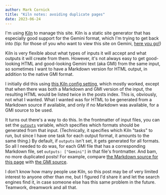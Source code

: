 ```yaml
---
author: Mark Cornick
title: "Kiln notes: avoiding duplicate pages"
date: 2023-06-24
---
```

I'm using [Kiln](https://git.sr.ht/~adnano/kiln) to manage this site. Kiln is a static site generator that has especially good support for the Gemini format, which I'm trying to get back into (tip: for those of you who want to view this site on Gemini, [here you go!](gemini://mcornick.com/))

Kiln is very flexible about what types of inputs it will accept and what outputs it will create from them. However, it's not always easy to get good-looking HTML and good-looking Gemini text (aka GMI) from the same input, so sometimes I want to have a Markdown version for HTML output, in addition to the native GMI format.

I initially did this using [this Kiln config setting](https://git.sr.ht/~mcornick/mcornick.srht.site/tree/main/item/config.toml#L20), which mostly worked, except that when there was both a Markdown and GMI version of the input, the resulting HTML would be listed twice in the posts index. This is, obviously, not what I wanted. What I wanted was for HTML to be generated from a Markdown source if available, and only if no Markdown was available, for a GMI source to be used.

It turns out there's a way to do this. In the frontmatter of input files, you can set the [`outputs`](https://git.sr.ht/~adnano/kiln/tree/master/item/docs/kiln.1.scd#L119) variable, which specifies which formats should be generated from that input. (Technically, it specifies which Kiln "tasks" to run, but since I have one task for each output format, it amounts to the same thing.) By default, if `outputs` isn't set, it gets generated for all formats. So all I needed to do was, for each GMI file that has a corresponding Markdown file, set `outputs: ["Gemini"]` in that file's frontmatter.  And bam, no more duplicated posts! For example, compare [the Markdown source for this page](https://git.sr.ht/~mcornick/mcornick.srht.site/blob/main/content/posts/kiln-notes-avoiding-duplicate-pages.md) with [the GMI source](https://git.sr.ht/~mcornick/mcornick.srht.site/blob/main/content/posts/kiln-notes-avoiding-duplicate-pages.gmi).

I don't know how many people use Kiln, so this post may be of very limited interest to anyone other than me, but I figured I'd share it and let the search engines find it, in case someone else has this same problem in the future. Teamwork, dreamwork and all that.
